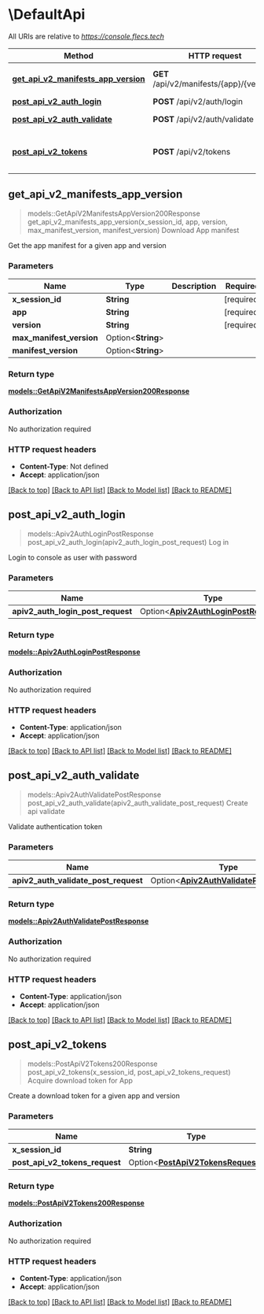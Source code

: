 # \DefaultApi

All URIs are relative to *https://console.flecs.tech*

Method | HTTP request | Description
------------- | ------------- | -------------
[**get_api_v2_manifests_app_version**](DefaultApi.md#get_api_v2_manifests_app_version) | **GET** /api/v2/manifests/{app}/{version} | Download App manifest
[**post_api_v2_auth_login**](DefaultApi.md#post_api_v2_auth_login) | **POST** /api/v2/auth/login | Log in
[**post_api_v2_auth_validate**](DefaultApi.md#post_api_v2_auth_validate) | **POST** /api/v2/auth/validate | Create api validate
[**post_api_v2_tokens**](DefaultApi.md#post_api_v2_tokens) | **POST** /api/v2/tokens | Acquire download token for App



## get_api_v2_manifests_app_version

> models::GetApiV2ManifestsAppVersion200Response get_api_v2_manifests_app_version(x_session_id, app, version, max_manifest_version, manifest_version)
Download App manifest

Get the app manifest for a given app and version

### Parameters


Name | Type | Description  | Required | Notes
------------- | ------------- | ------------- | ------------- | -------------
**x_session_id** | **String** |  | [required] |
**app** | **String** |  | [required] |
**version** | **String** |  | [required] |
**max_manifest_version** | Option<**String**> |  |  |
**manifest_version** | Option<**String**> |  |  |

### Return type

[**models::GetApiV2ManifestsAppVersion200Response**](get_api_v2_manifests_app_version_200_response.md)

### Authorization

No authorization required

### HTTP request headers

- **Content-Type**: Not defined
- **Accept**: application/json

[[Back to top]](#) [[Back to API list]](../README.md#documentation-for-api-endpoints) [[Back to Model list]](../README.md#documentation-for-models) [[Back to README]](../README.md)


## post_api_v2_auth_login

> models::Apiv2AuthLoginPostResponse post_api_v2_auth_login(apiv2_auth_login_post_request)
Log in

Login to console as user with password

### Parameters


Name | Type | Description  | Required | Notes
------------- | ------------- | ------------- | ------------- | -------------
**apiv2_auth_login_post_request** | Option<[**Apiv2AuthLoginPostRequest**](Apiv2AuthLoginPostRequest.md)> |  |  |

### Return type

[**models::Apiv2AuthLoginPostResponse**](APIV2AuthLoginPostResponse.md)

### Authorization

No authorization required

### HTTP request headers

- **Content-Type**: application/json
- **Accept**: application/json

[[Back to top]](#) [[Back to API list]](../README.md#documentation-for-api-endpoints) [[Back to Model list]](../README.md#documentation-for-models) [[Back to README]](../README.md)


## post_api_v2_auth_validate

> models::Apiv2AuthValidatePostResponse post_api_v2_auth_validate(apiv2_auth_validate_post_request)
Create api validate

Validate authentication token

### Parameters


Name | Type | Description  | Required | Notes
------------- | ------------- | ------------- | ------------- | -------------
**apiv2_auth_validate_post_request** | Option<[**Apiv2AuthValidatePostRequest**](Apiv2AuthValidatePostRequest.md)> |  |  |

### Return type

[**models::Apiv2AuthValidatePostResponse**](APIV2AuthValidatePostResponse.md)

### Authorization

No authorization required

### HTTP request headers

- **Content-Type**: application/json
- **Accept**: application/json

[[Back to top]](#) [[Back to API list]](../README.md#documentation-for-api-endpoints) [[Back to Model list]](../README.md#documentation-for-models) [[Back to README]](../README.md)


## post_api_v2_tokens

> models::PostApiV2Tokens200Response post_api_v2_tokens(x_session_id, post_api_v2_tokens_request)
Acquire download token for App

Create a download token for a given app and version

### Parameters


Name | Type | Description  | Required | Notes
------------- | ------------- | ------------- | ------------- | -------------
**x_session_id** | **String** |  | [required] |
**post_api_v2_tokens_request** | Option<[**PostApiV2TokensRequest**](PostApiV2TokensRequest.md)> |  |  |

### Return type

[**models::PostApiV2Tokens200Response**](post_api_v2_tokens_200_response.md)

### Authorization

No authorization required

### HTTP request headers

- **Content-Type**: application/json
- **Accept**: application/json

[[Back to top]](#) [[Back to API list]](../README.md#documentation-for-api-endpoints) [[Back to Model list]](../README.md#documentation-for-models) [[Back to README]](../README.md)

